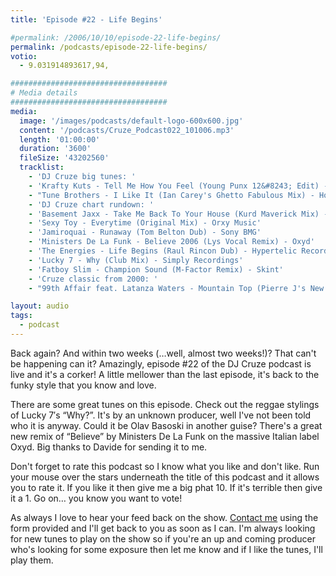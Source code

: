 ```yaml
---
title: 'Episode #22 - Life Begins'

#permalink: /2006/10/10/episode-22-life-begins/
permalink: /podcasts/episode-22-life-begins/
votio:
  - 9.031914893617,94,

###################################
# Media details
###################################
media:
  image: '/images/podcasts/default-logo-600x600.jpg'
  content: '/podcasts/Cruze_Podcast022_101006.mp3'
  length: '01:00:00'
  duration: '3600'
  fileSize: '43202560'
  tracklist:
    - 'DJ Cruze big tunes: '
    - 'Krafty Kuts - Tell Me How You Feel (Young Punx 12&#8243; Edit) - Against The Grain'
    - "Tune Brothers - I Like It (Ian Carey's Ghetto Fabulous Mix) - Housesession Records"
    - 'DJ Cruze chart rundown: '
    - 'Basement Jaxx - Take Me Back To Your House (Kurd Maverick Mix) - XL Records'
    - 'Sexy Toy - Everytime (Original Mix) - Orxy Music'
    - 'Jamiroquai - Runaway (Tom Belton Dub) - Sony BMG'
    - 'Ministers De La Funk - Believe 2006 (Lys Vocal Remix) - Oxyd'
    - 'The Energies - Life Begins (Raul Rincon Dub) - Hypertelic Records'
    - 'Lucky 7 - Why (Club Mix) - Simply Recordings'
    - 'Fatboy Slim - Champion Sound (M-Factor Remix) - Skint'
    - 'Cruze classic from 2000: '
    - "99th Affair feat. Latanza Waters - Mountain Top (Pierre J's New Born Vox Dub) - Edel"

layout: audio
tags:
  - podcast
---
```


Back again? And within two weeks (&#8230;well, almost two weeks!)? That can't be happening can it? Amazingly, episode #22 of the DJ Cruze podcast is live and it's a corker! A little mellower than the last episode, it's back to the funky style that you know and love.

There are some great tunes on this episode. Check out the reggae stylings of Lucky 7&#8242;s &#8220;Why?&#8221;. It's by an unknown producer, well I've not been told who it is anyway. Could it be Olav Basoski in another guise? There's a great new remix of &#8220;Believe&#8221; by Ministers De La Funk on the massive Italian label Oxyd. Big thanks to Davide for sending it to me.

Don't forget to rate this podcast so I know what you like and don't like. Run your mouse over the stars underneath the title of this podcast and it allows you to rate it. If you like it then give me a big phat 10. If it's terrible then give it a 1. Go on&#8230; you know you want to vote!

As always I love to hear your feed back on the show. [Contact me][1] using the form provided and I'll get back to you as soon as I can. I'm always looking for new tunes to play on the show so if you're an up and coming producer who's looking for some exposure then let me know and if I like the tunes, I'll play them.

[1]: /contact
